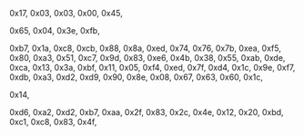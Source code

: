 0x17, 0x03, 0x03, 0x00, 0x45,

0x65, 0x04, 0x3e, 0xfb,

0xb7,
0x1a, 0xc8, 0xcb, 0x88, 0x8a, 0xed, 0x74, 0x76, 0x7b, 0xea,
0xf5, 0x80, 0xa3, 0x51, 0xc7, 0x9d, 0x83, 0xe6, 0x4b, 0x38,
0x55, 0xab, 0xde, 0xca, 0x13, 0x3a, 0xbf, 0x11, 0x05, 0xf4,
0xed, 0x7f, 0xd4, 0x1c, 0x9e, 0xf7, 0xdb, 0xa3, 0xd2, 0xd9,
0x90, 0x8e, 0x08, 0x67, 0x63, 0x60, 0x1c,

0x14,

0xd6, 0xa2, 0xd2, 0xb7, 0xaa, 0x2f, 0x83, 0x2c, 0x4e, 0x12,
0x20, 0xbd, 0xc1, 0xc8, 0x83, 0x4f,